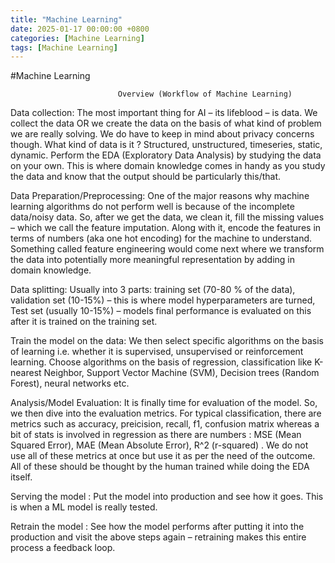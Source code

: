 ```yaml
---
title: "Machine Learning"
date: 2025-01-17 00:00:00 +0800
categories: [Machine Learning]
tags: [Machine Learning]
---
```


#Machine Learning

                            Overview (Workflow of Machine Learning)

Data collection: The most important thing for AI – its lifeblood – is data. We collect the data OR we create the data on the basis of what kind of problem we are really solving. We do have to keep in mind about privacy concerns though. What kind of data is it ? Structured, unstructured, timeseries, static, dynamic. Perform the EDA (Exploratory Data Analysis) by studying the data on your own. This is where domain knowledge comes in handy as you study the data and know that the output should be particularly this/that. 

Data Preparation/Preprocessing: One of the major reasons why machine learning algorithms do not perform well is because of the incomplete data/noisy data. So, after we get the data, we clean it, fill the missing values – which we call the feature imputation. Along with it, encode the features in terms of numbers (aka one hot encoding) for the machine to understand. Something called feature engineering would come next where we transform the data into potentially more meaningful representation by adding in domain knowledge.

Data splitting: Usually into 3 parts: training set (70-80 % of the data), validation set (10-15%) – this is where model hyperparameters are turned, Test set (usually 10-15%) – models final performance is evaluated on this after it is trained on the training set.

Train the model on the data: We then select specific algorithms on the basis of learning i.e. whether it is supervised, unsupervised or reinforcement learning. Choose algorithms on the basis of regression, classification like K-nearest Neighbor, Support Vector Machine (SVM), Decision trees (Random Forest), neural networks etc.

Analysis/Model Evaluation: It is finally time for evaluation of the model. So, we then dive into the evaluation metrics. For typical classification, there are metrics such as accuracy, preicision, recall, f1, confusion matrix whereas a bit of stats is involved in regression as there are numbers : MSE (Mean Squared Error), MAE (Mean Absolute Error), R^2 (r-squared) . We do not use all of these metrics at once but use it as per the need of the outcome. All of these should be thought by the human trained while doing the EDA itself.

Serving the model : Put the model into production and see how it goes. This is when a ML model is really tested.

Retrain the model : See how the model performs after putting it into the production and visit the above steps again – retraining makes this entire process a feedback loop. 

